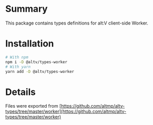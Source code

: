 # Summary

This package contains types definitions for alt:V client-side Worker.

# Installation

```bash
# With npm
npm i -D @altv/types-worker
# With yarn
yarn add -D @altv/types-worker
```

# Details

Files were exported from [https://github.com/altmp/altv-types/tree/master/worker](https://github.com/altmp/altv-types/tree/master/worker)
